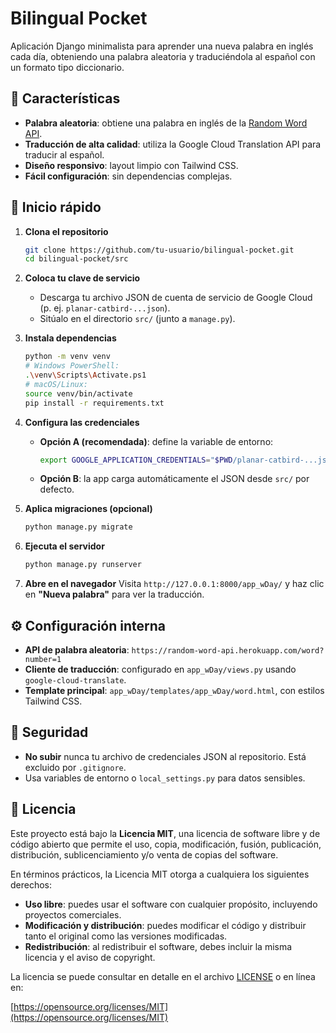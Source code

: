 # Bilingual Pocket

Aplicación Django minimalista para aprender una nueva palabra en inglés cada día, obteniendo una palabra aleatoria y traduciéndola al español con un formato tipo diccionario.

## 🎯 Características

* **Palabra aleatoria**: obtiene una palabra en inglés de la [Random Word API](https://random-word-api.herokuapp.com/).
* **Traducción de alta calidad**: utiliza la Google Cloud Translation API para traducir al español.
* **Diseño responsivo**: layout limpio con Tailwind CSS.
* **Fácil configuración**: sin dependencias complejas.

## 🚀 Inicio rápido

1. **Clona el repositorio**

   ```bash
   git clone https://github.com/tu-usuario/bilingual-pocket.git
   cd bilingual-pocket/src
   ```

2. **Coloca tu clave de servicio**

   * Descarga tu archivo JSON de cuenta de servicio de Google Cloud (p. ej. `planar-catbird-...json`).
   * Sitúalo en el directorio `src/` (junto a `manage.py`).

3. **Instala dependencias**

   ```bash
   python -m venv venv
   # Windows PowerShell:
   .\venv\Scripts\Activate.ps1
   # macOS/Linux:
   source venv/bin/activate
   pip install -r requirements.txt
   ```

4. **Configura las credenciales**

   * **Opción A (recomendada)**: define la variable de entorno:

     ```bash
     export GOOGLE_APPLICATION_CREDENTIALS="$PWD/planar-catbird-...json"
     ```

   * **Opción B**: la app carga automáticamente el JSON desde `src/` por defecto.

5. **Aplica migraciones (opcional)**

   ```bash
   python manage.py migrate
   ```

6. **Ejecuta el servidor**

   ```bash
   python manage.py runserver
   ```

7. **Abre en el navegador**
   Visita `http://127.0.0.1:8000/app_wDay/` y haz clic en **"Nueva palabra"** para ver la traducción.

## ⚙️ Configuración interna

* **API de palabra aleatoria**: `https://random-word-api.herokuapp.com/word?number=1`
* **Cliente de traducción**: configurado en `app_wDay/views.py` usando `google-cloud-translate`.
* **Template principal**: `app_wDay/templates/app_wDay/word.html`, con estilos Tailwind CSS.

## 🔐 Seguridad

* **No subir** nunca tu archivo de credenciales JSON al repositorio. Está excluido por `.gitignore`.
* Usa variables de entorno o `local_settings.py` para datos sensibles.

## 📝 Licencia

Este proyecto está bajo la **Licencia MIT**, una licencia de software libre y de código abierto que permite el uso, copia, modificación, fusión, publicación, distribución, sublicenciamiento y/o venta de copias del software.

En términos prácticos, la Licencia MIT otorga a cualquiera los siguientes derechos:

* **Uso libre**: puedes usar el software con cualquier propósito, incluyendo proyectos comerciales.
* **Modificación y distribución**: puedes modificar el código y distribuir tanto el original como las versiones modificadas.
* **Redistribución**: al redistribuir el software, debes incluir la misma licencia y el aviso de copyright.

La licencia se puede consultar en detalle en el archivo [LICENSE](LICENSE) o en línea en:

[https://opensource.org/licenses/MIT](https://opensource.org/licenses/MIT)
